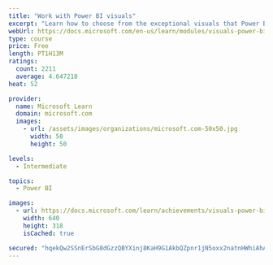 ```yaml
---
title: "Work with Power BI visuals"
excerpt: "Learn how to choose from the exceptional visuals that Power BI makes available to you. Formatting visuals will direct the user’s attention to exactly where you want it, while helping to make the visual easier to read and interpret. You will also learn about how to use key performance indicators (KPIs)."
webUrl: https://docs.microsoft.com/en-us/learn/modules/visuals-power-bi/
type: course
price: Free
length: PT1H13M
ratings:
  count: 2211
  average: 4.647218
heat: 52

provider:
  name: Microsoft Learn
  domain: microsoft.com
  images:
    - url: /assets/images/organizations/microsoft.com-50x50.jpg
      width: 50
      height: 50

levels:
  - Intermediate

topics:
  - Power BI

images:
  - url: https://docs.microsoft.com/learn/achievements/visuals-power-bi-social.png
    width: 640
    height: 318
    isCached: true

secured: "hqekQw2SSnErSbG8dGzzQBYXinj8KaH9G1AkbQZpnr1jN5oxx2natnHWhiAhAZ/5721DKXLPZhNqHfKqOcBF24h58C4UOiO81QLyRW1xiG8g/q1aTxf3GxQcGP7ouATFcB/Sqt/UbIsCJ9Vy2T06wYJnzbwFlVd2dVGMRX5QxxT8tfaCiD5OhM9fy8oUsp8W4v4tm3s2V2LjkzL530djC1DSn+oFu5CNL0XsyCrXr20mXH1lr+9FOfedH8l+KEBGPY0rC/GEmuQnXQ2CKdCXwFCM11yQSRP8Maansh1fW1Iyh/qBVfhw7+j6BHQd4B0f7LoExnX2/l+TgPr0Tl75k7CIdbxFziimgyKr7L1ddnxNI19NDs2bvwP+FBQ9XKirUt+aFBa0u3kd2VZoJBREboPCOXSSX9asSyMUdG5faEI=;KwER/96r8Hi5F0LVUn+Y3Q=="
---
```


